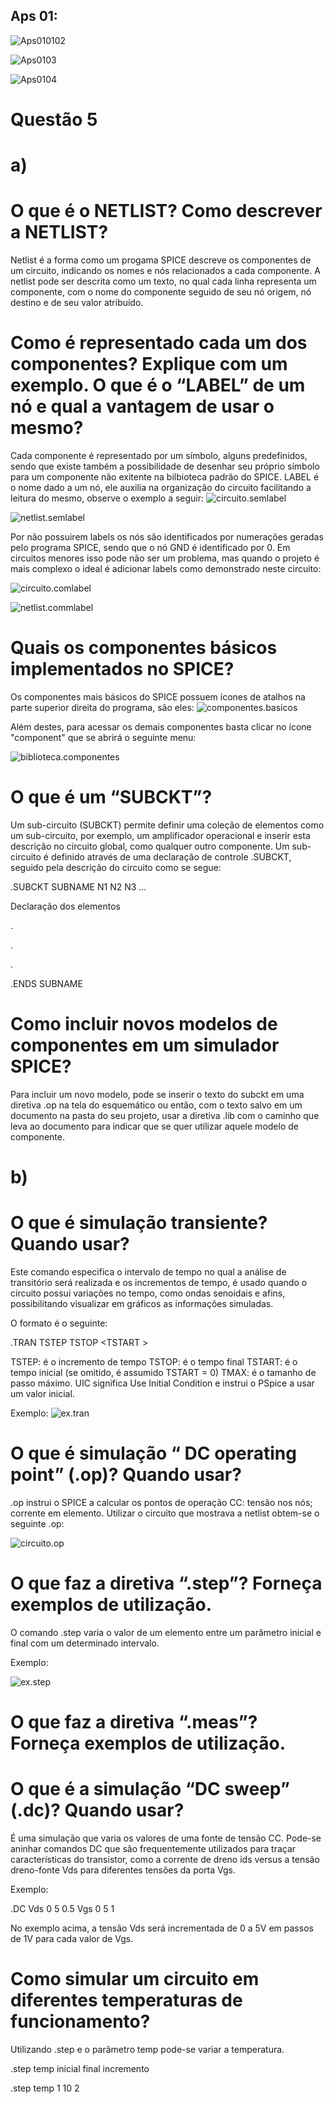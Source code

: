 ## Aps 01:
![Aps010102](https://github.com/LFRB-IFSC/ELN22104_2020_2/blob/prof-lohmann-Alunos_01/Alunos/Larah/Midias/aps_01.ex.1e2.jpg)


![Aps0103](https://github.com/LFRB-IFSC/ELN22104_2020_2/blob/prof-lohmann-Alunos_01/Alunos/Larah/Midias/aps_01.ex.3.jpg)

![Aps0104](https://github.com/LFRB-IFSC/ELN22104_2020_2/blob/prof-lohmann-Alunos_01/Alunos/Larah/Midias/aps_01.ex.4.jpg)


#  Questão 5
# a)

# O que é o NETLIST? Como descrever a NETLIST?
Netlist é a forma como um progama SPICE descreve os componentes de um circuito, indicando os nomes e nós relacionados a cada componente. A netlist pode ser descrita como um texto, no qual cada linha representa um componente, com o nome do componente seguido de seu nó origem, nó destino e de seu valor atribuído.

# Como é representado cada um dos componentes? Explique com um exemplo. O que é o “LABEL” de um nó e qual a vantagem de usar o mesmo?
Cada componente é representado por um símbolo, alguns predefinidos, sendo que existe também a possibilidade de desenhar seu próprio símbolo para um componente não exitente na bilbioteca padrão do SPICE.
LABEL é o nome dado a um nó, ele auxilia na organização do circuito facilitando a leitura do mesmo, observe o exemplo a seguir:
![circuito.semlabel](https://github.com/LFRB-IFSC/ELN22104_2020_2/blob/prof-lohmann-Alunos_01/Alunos/Larah/Midias/circuito.semlabel.JPG)

![netlist.semlabel](https://github.com/LFRB-IFSC/ELN22104_2020_2/blob/prof-lohmann-Alunos_01/Alunos/Larah/Midias/netlist.semlabel.JPG)

Por não possuirem labels os nós são identificados por numerações geradas pelo programa SPICE, sendo que o nó GND é identificado por 0.
Em circuitos menores isso pode não ser um problema, mas quando o projeto é mais complexo o ideal é adicionar labels como demonstrado neste circuito:

![circuito.comlabel](https://github.com/LFRB-IFSC/ELN22104_2020_2/blob/prof-lohmann-Alunos_01/Alunos/Larah/Midias/circuito.comlabel.JPG)

![netlist.commlabel](https://github.com/LFRB-IFSC/ELN22104_2020_2/blob/prof-lohmann-Alunos_01/Alunos/Larah/Midias/netlist.comlabel.JPG)


# Quais os componentes básicos implementados no SPICE?
Os componentes mais básicos do SPICE possuem ícones de atalhos na parte superior direita do programa, são eles:
![componentes.basicos](https://github.com/LFRB-IFSC/ELN22104_2020_2/blob/prof-lohmann-Alunos_01/Alunos/Larah/Midias/componentes.basicos.JPG)

Além destes, para acessar os demais componentes basta clicar no ícone "component" que se abrirá o seguinte menu:

![biblioteca.componentes](https://github.com/LFRB-IFSC/ELN22104_2020_2/blob/prof-lohmann-Alunos_01/Alunos/Larah/Midias/componentes.bilbioteca.JPG)

# O que é um “SUBCKT”? 
Um sub-circuito (SUBCKT) permite definir uma coleção de elementos como um sub-circuito, por exemplo, um amplificador operacional e
inserir esta descrição no circuito global, como qualquer outro componente. 
Um sub-circuito é definido através de uma declaração de controle .SUBCKT, seguido pela descrição do circuito como se
segue:

.SUBCKT SUBNAME N1 N2 N3 ...

Declaração dos elementos

.

.

.

.ENDS SUBNAME

# Como incluir novos modelos de componentes em um simulador SPICE?
Para incluir um novo modelo, pode se inserir o texto do subckt em uma diretiva .op na tela do esquemático ou então, com o texto salvo em um documento na pasta do seu projeto, usar a diretiva .lib com o caminho que leva ao documento para indicar que se quer utilizar aquele modelo de componente.

# b)

# O que é simulação transiente? Quando usar?
Este comando especifica o intervalo de tempo no qual a análise de transitório será realizada e os incrementos de tempo, é usado quando o circuito possui variações no tempo, como ondas senoidais e afins, possibilitando visualizar em gráficos as informações simuladas.

O formato é o seguinte:

.TRAN TSTEP TSTOP <TSTART <TMAX>> <UIC>
  
TSTEP: é o incremento de tempo
 TSTOP: é o tempo final
 TSTART: é o tempo inicial (se omitido, é assumido TSTART = 0)
 TMAX: é o tamanho de passo máximo. 
 UIC significa Use Initial Condition e instrui o PSpice a usar um valor inicial.
 
 Exemplo:
 ![ex.tran](https://github.com/LFRB-IFSC/ELN22104_2020_2/blob/prof-lohmann-Alunos_01/Alunos/Larah/Midias/ex.tran.JPG)
 
 # O que é simulação “ DC operating point” (.op)? Quando usar?
 .op instrui o SPICE a calcular os pontos de operação CC:
 tensão nos nós;
 corrente em elemento.
 Utilizar o circuito que mostrava a netlist obtem-se o seguinte .op:
 
 ![circuito.op](https://github.com/LFRB-IFSC/ELN22104_2020_2/blob/prof-lohmann-Alunos_01/Alunos/Larah/Midias/circuito.op.JPG)


# O que faz a diretiva “.step”? Forneça exemplos de utilização.
O comando .step varia o valor de um elemento entre um parâmetro inicial e final com um determinado intervalo. 

Exemplo:

![ex.step](https://github.com/LFRB-IFSC/ELN22104_2020_2/blob/prof-lohmann-Alunos_01/Alunos/Larah/Midias/ex.step.JPG)

# O que faz a diretiva “.meas”? Forneça exemplos de utilização.


# O que é a simulação “DC sweep” (.dc)? Quando usar? 
É uma simulação que varia os valores de uma fonte de tensão CC. Pode-se aninhar comandos DC que são frequentemente utilizados para traçar características do transistor, como a
corrente de dreno ids versus a tensão dreno-fonte Vds para diferentes tensões da porta Vgs. 

Exemplo:

.DC Vds 0 5 0.5 Vgs 0 5 1

No exemplo acima, a tensão Vds será incrementada de 0 a 5V em passos de 1V para cada valor de Vgs. 

# Como simular um circuito em diferentes temperaturas de funcionamento?

Utilizando .step e o parâmetro temp pode-se variar a temperatura.

.step temp inicial final incremento

.step temp 1 10 2

